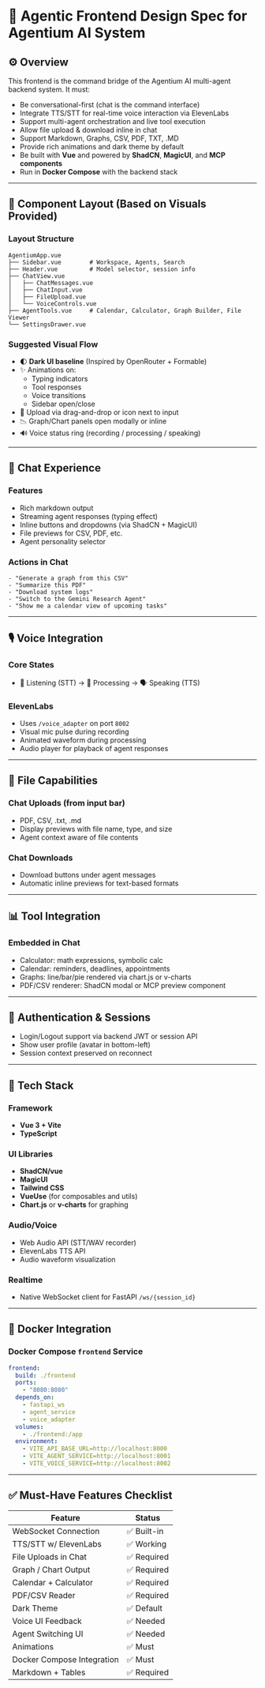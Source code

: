 # 🧠 Agentic Frontend Design Spec for Agentium AI System

## ⚙️ Overview

This frontend is the command bridge of the Agentium AI multi-agent backend system. It must:
- Be conversational-first (chat is the command interface)
- Integrate TTS/STT for real-time voice interaction via ElevenLabs
- Support multi-agent orchestration and live tool execution
- Allow file upload & download inline in chat
- Support Markdown, Graphs, CSV, PDF, TXT, .MD
- Provide rich animations and dark theme by default
- Be built with **Vue** and powered by **ShadCN**, **MagicUI**, and **MCP components**
- Run in **Docker Compose** with the backend stack

---

## 🧩 Component Layout (Based on Visuals Provided)

### Layout Structure
```
AgentiumApp.vue
├── Sidebar.vue        # Workspace, Agents, Search
├── Header.vue         # Model selector, session info
├── ChatView.vue
│   ├── ChatMessages.vue
│   ├── ChatInput.vue
│   ├── FileUpload.vue
│   └── VoiceControls.vue
├── AgentTools.vue     # Calendar, Calculator, Graph Builder, File Viewer
└── SettingsDrawer.vue
```

### Suggested Visual Flow
- 🌓 **Dark UI baseline** (Inspired by OpenRouter + Formable)
- ✨ Animations on:
  - Typing indicators
  - Tool responses
  - Voice transitions
  - Sidebar open/close
- 📁 Upload via drag-and-drop or icon next to input
- 📉 Graph/Chart panels open modally or inline
- 🔊 Voice status ring (recording / processing / speaking)

---

## 💬 Chat Experience

### Features
- Rich markdown output
- Streaming agent responses (typing effect)
- Inline buttons and dropdowns (via ShadCN + MagicUI)
- File previews for CSV, PDF, etc.
- Agent personality selector

### Actions in Chat
```plaintext
- "Generate a graph from this CSV"
- "Summarize this PDF"
- "Download system logs"
- "Switch to the Gemini Research Agent"
- "Show me a calendar view of upcoming tasks"
```

---

## 🎙️ Voice Integration

### Core States
- 🎤 Listening (STT) → 🔁 Processing → 🗣️ Speaking (TTS)

### ElevenLabs
- Uses `/voice_adapter` on port `8002`
- Visual mic pulse during recording
- Animated waveform during processing
- Audio player for playback of agent responses

---

## 📁 File Capabilities

### Chat Uploads (from input bar)
- PDF, CSV, .txt, .md
- Display previews with file name, type, and size
- Agent context aware of file contents

### Chat Downloads
- Download buttons under agent messages
- Automatic inline previews for text-based formats

---

## 📊 Tool Integration

### Embedded in Chat
- Calculator: math expressions, symbolic calc
- Calendar: reminders, deadlines, appointments
- Graphs: line/bar/pie rendered via chart.js or v-charts
- PDF/CSV renderer: ShadCN modal or MCP preview component

---

## 🔐 Authentication & Sessions

- Login/Logout support via backend JWT or session API
- Show user profile (avatar in bottom-left)
- Session context preserved on reconnect

---

## 🔧 Tech Stack

### Framework
- **Vue 3 + Vite**
- **TypeScript**

### UI Libraries
- **ShadCN/vue**
- **MagicUI**
- **Tailwind CSS**
- **VueUse** (for composables and utils)
- **Chart.js** or **v-charts** for graphing

### Audio/Voice
- Web Audio API (STT/WAV recorder)
- ElevenLabs TTS API
- Audio waveform visualization

### Realtime
- Native WebSocket client for FastAPI `/ws/{session_id}`

---

## 🐳 Docker Integration

### Docker Compose `frontend` Service
```yaml
frontend:
  build: ./frontend
  ports:
    - "8080:8080"
  depends_on:
    - fastapi_ws
    - agent_service
    - voice_adapter
  volumes:
    - ./frontend:/app
  environment:
    - VITE_API_BASE_URL=http://localhost:8000
    - VITE_AGENT_SERVICE=http://localhost:8001
    - VITE_VOICE_SERVICE=http://localhost:8002
```

---

## ✅ Must-Have Features Checklist

| Feature                     | Status     |
|----------------------------|------------|
| WebSocket Connection       | ✅ Built-in |
| TTS/STT w/ ElevenLabs      | ✅ Working  |
| File Uploads in Chat       | ✅ Required |
| Graph / Chart Output       | ✅ Required |
| Calendar + Calculator      | ✅ Required |
| PDF/CSV Reader             | ✅ Required |
| Dark Theme                 | ✅ Default  |
| Voice UI Feedback          | ✅ Needed   |
| Agent Switching UI         | ✅ Needed   |
| Animations                 | ✅ Must     |
| Docker Compose Integration | ✅ Must     |
| Markdown + Tables          | ✅ Required |

